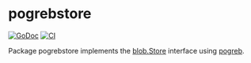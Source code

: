 # pogrebstore

[![GoDoc](https://img.shields.io/static/v1?label=godoc&message=reference&color=white)](https://pkg.go.dev/github.com/creachadair/pogrebstore)
[![CI](https://github.com/creachadair/pogrebstore/actions/workflows/go-presubmit.yml/badge.svg?event=push&branch=main)](https://github.com/creachadair/pogrebstore/actions/workflows/go-presubmit.yml)

Package pogrebstore implements the [blob.Store][bs] interface using [pogreb][pogreb].

[bs]: https://godoc.org/github.com/creachadair/ffs/blob#Store
[pogreb]: https://pkg.go.dev/github.com/akrylysov/pogreb
